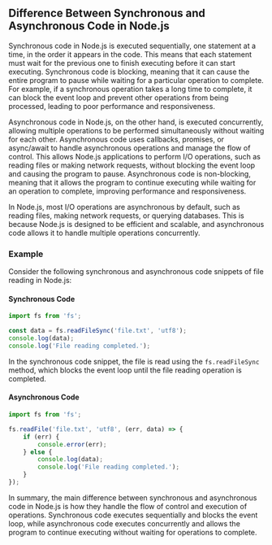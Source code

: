 ## Difference Between Synchronous and Asynchronous Code in Node.js

Synchronous code in Node.js is executed sequentially, one statement at a time, in the order it appears in the code. This means that each statement must wait for the previous one to finish executing before it can start executing. Synchronous code is blocking, meaning that it can cause the entire program to pause while waiting for a particular operation to complete. For example, if a synchronous operation takes a long time to complete, it can block the event loop and prevent other operations from being processed, leading to poor performance and responsiveness.

Asynchronous code in Node.js, on the other hand, is executed concurrently, allowing multiple operations to be performed simultaneously without waiting for each other. Asynchronous code uses callbacks, promises, or async/await to handle asynchronous operations and manage the flow of control. This allows Node.js applications to perform I/O operations, such as reading files or making network requests, without blocking the event loop and causing the program to pause. Asynchronous code is non-blocking, meaning that it allows the program to continue executing while waiting for an operation to complete, improving performance and responsiveness.

In Node.js, most I/O operations are asynchronous by default, such as reading files, making network requests, or querying databases. This is because Node.js is designed to be efficient and scalable, and asynchronous code allows it to handle multiple operations concurrently.

### Example

Consider the following synchronous and asynchronous code snippets of file reading in Node.js:

#### Synchronous Code

```javascript
import fs from 'fs';

const data = fs.readFileSync('file.txt', 'utf8');
console.log(data);
console.log('File reading completed.');
```

In the synchronous code snippet, the file is read using the `fs.readFileSync` method, which blocks the event loop until the file reading operation is completed.

#### Asynchronous Code

```javascript
import fs from 'fs';

fs.readFile('file.txt', 'utf8', (err, data) => {
    if (err) {
        console.error(err);
    } else {
        console.log(data);
        console.log('File reading completed.');
    }
});
```

In summary, the main difference between synchronous and asynchronous code in Node.js is how they handle the flow of control and execution of operations. Synchronous code executes sequentially and blocks the event loop, while asynchronous code executes concurrently and allows the program to continue executing without waiting for operations to complete.